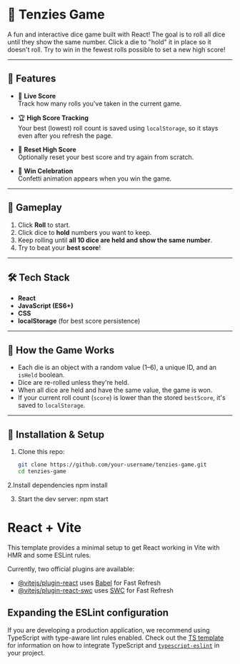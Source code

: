 # 🎲 Tenzies Game

A fun and interactive dice game built with React! The goal is to roll all dice until they show the same number. Click a die to "hold" it in place so it doesn't roll. Try to win in the fewest rolls possible to set a new high score!

---

## 🚀 Features

- 🎯 **Live Score**  
  Track how many rolls you've taken in the current game.

- 🏆 **High Score Tracking**  
  Your best (lowest) roll count is saved using `localStorage`, so it stays even after you refresh the page.

- 🔁 **Reset High Score**  
  Optionally reset your best score and try again from scratch.

- 🎉 **Win Celebration**  
  Confetti animation appears when you win the game.

---

## 📸 Gameplay

1. Click **Roll** to start.
2. Click dice to **hold** numbers you want to keep.
3. Keep rolling until **all 10 dice are held and show the same number**.
4. Try to beat your **best score**!

---

## 🛠️ Tech Stack

- **React**
- **JavaScript (ES6+)**
- **CSS**
- **localStorage** (for best score persistence)

---

## 🧠 How the Game Works

- Each die is an object with a random value (1–6), a unique ID, and an `isHeld` boolean.
- Dice are re-rolled unless they're held.
- When all dice are held and have the same value, the game is won.
- If your current roll count (`score`) is lower than the stored `bestScore`, it's saved to `localStorage`.

---

## 📂 Installation & Setup

1. Clone this repo:
   ```bash
   git clone https://github.com/your-username/tenzies-game.git
   cd tenzies-game
   
2.Install dependencies
  npm install
  
3. Start the dev server:
  npm start


# React + Vite

This template provides a minimal setup to get React working in Vite with HMR and some ESLint rules.

Currently, two official plugins are available:

- [@vitejs/plugin-react](https://github.com/vitejs/vite-plugin-react/blob/main/packages/plugin-react) uses [Babel](https://babeljs.io/) for Fast Refresh
- [@vitejs/plugin-react-swc](https://github.com/vitejs/vite-plugin-react/blob/main/packages/plugin-react-swc) uses [SWC](https://swc.rs/) for Fast Refresh

## Expanding the ESLint configuration

If you are developing a production application, we recommend using TypeScript with type-aware lint rules enabled. Check out the [TS template](https://github.com/vitejs/vite/tree/main/packages/create-vite/template-react-ts) for information on how to integrate TypeScript and [`typescript-eslint`](https://typescript-eslint.io) in your project.
